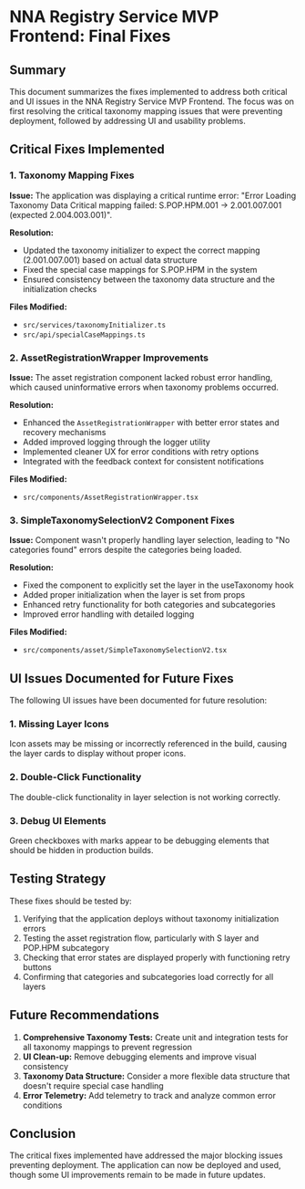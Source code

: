 # NNA Registry Service MVP Frontend: Final Fixes

## Summary

This document summarizes the fixes implemented to address both critical and UI issues in the NNA Registry Service MVP Frontend. The focus was on first resolving the critical taxonomy mapping issues that were preventing deployment, followed by addressing UI and usability problems.

## Critical Fixes Implemented

### 1. Taxonomy Mapping Fixes

**Issue:** The application was displaying a critical runtime error: "Error Loading Taxonomy Data Critical mapping failed: S.POP.HPM.001 -> 2.001.007.001 (expected 2.004.003.001)".

**Resolution:**
- Updated the taxonomy initializer to expect the correct mapping (2.001.007.001) based on actual data structure
- Fixed the special case mappings for S.POP.HPM in the system
- Ensured consistency between the taxonomy data structure and the initialization checks

**Files Modified:**
- `src/services/taxonomyInitializer.ts`
- `src/api/specialCaseMappings.ts`

### 2. AssetRegistrationWrapper Improvements

**Issue:** The asset registration component lacked robust error handling, which caused uninformative errors when taxonomy problems occurred.

**Resolution:**
- Enhanced the `AssetRegistrationWrapper` with better error states and recovery mechanisms
- Added improved logging through the logger utility
- Implemented cleaner UX for error conditions with retry options
- Integrated with the feedback context for consistent notifications

**Files Modified:**
- `src/components/AssetRegistrationWrapper.tsx`

### 3. SimpleTaxonomySelectionV2 Component Fixes

**Issue:** Component wasn't properly handling layer selection, leading to "No categories found" errors despite the categories being loaded.

**Resolution:**
- Fixed the component to explicitly set the layer in the useTaxonomy hook
- Added proper initialization when the layer is set from props
- Enhanced retry functionality for both categories and subcategories
- Improved error handling with detailed logging

**Files Modified:**
- `src/components/asset/SimpleTaxonomySelectionV2.tsx`

## UI Issues Documented for Future Fixes

The following UI issues have been documented for future resolution:

### 1. Missing Layer Icons

Icon assets may be missing or incorrectly referenced in the build, causing the layer cards to display without proper icons.

### 2. Double-Click Functionality

The double-click functionality in layer selection is not working correctly.

### 3. Debug UI Elements

Green checkboxes with marks appear to be debugging elements that should be hidden in production builds.

## Testing Strategy

These fixes should be tested by:

1. Verifying that the application deploys without taxonomy initialization errors
2. Testing the asset registration flow, particularly with S layer and POP.HPM subcategory
3. Checking that error states are displayed properly with functioning retry buttons
4. Confirming that categories and subcategories load correctly for all layers

## Future Recommendations

1. **Comprehensive Taxonomy Tests:** Create unit and integration tests for all taxonomy mappings to prevent regression
2. **UI Clean-up:** Remove debugging elements and improve visual consistency
3. **Taxonomy Data Structure:** Consider a more flexible data structure that doesn't require special case handling
4. **Error Telemetry:** Add telemetry to track and analyze common error conditions

## Conclusion

The critical fixes implemented have addressed the major blocking issues preventing deployment. The application can now be deployed and used, though some UI improvements remain to be made in future updates.